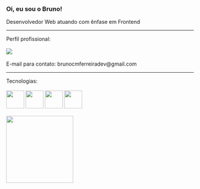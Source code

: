 ### Oi, eu sou o Bruno!
Desenvolvedor Web atuando com ênfase em Frontend
<hr>
Perfil profissional:
<div><br>
  <a href="https://www.linkedin.com/in/brunocmferreira/" target="_blank"><img src="https://img.shields.io/badge/-LinkedIn-%230077B5?style=for-the-badge&logo=linkedin&logoColor=white" target="_blank"></a><br>
  <br>
  E-mail para contato: brunocmferreiradev@gmail.com
</div>
<hr>
Tecnologias:
<div align="left"><br>
  <img src="https://cdn.jsdelivr.net/gh/devicons/devicon@latest/icons/javascript/javascript-original.svg" height="48px" width="48px" />
  <img src="https://cdn.jsdelivr.net/gh/devicons/devicon@latest/icons/react/react-original-wordmark.svg" height="48px" width="48px" />
  <img src="https://cdn.jsdelivr.net/gh/devicons/devicon@latest/icons/tailwindcss/tailwindcss-original.svg" height="48px" width="48px" />
  <img src="https://cdn.jsdelivr.net/gh/devicons/devicon@latest/icons/playwright/playwright-original.svg" height="48px" width="48px" />

</div><br>
  
 <div align="left">
  <a href="https://github.com/brunoferreira89">
  <img height="180em" src="https://github-readme-stats.vercel.app/api/top-langs/?username=brunoferreira89&layout=compact&langs_count=7&theme=dark"/>
</div>
